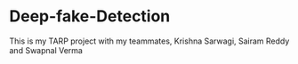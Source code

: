 # Deep-fake-Detection
This is my TARP project with my teammates, Krishna Sarwagi, Sairam Reddy and Swapnal Verma
